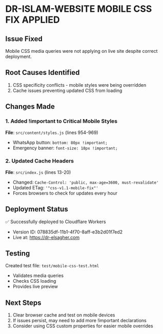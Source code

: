 # DR-ISLAM-WEBSITE MOBILE CSS FIX APPLIED

## Issue Fixed
Mobile CSS media queries were not applying on live site despite correct deployment.

## Root Causes Identified
1. CSS specificity conflicts - mobile styles were being overridden
2. Cache issues preventing updated CSS from loading

## Changes Made

### 1. Added !important to Critical Mobile Styles
**File**: `src/content/styles.js` (lines 954-969)
- WhatsApp button: `bottom: 80px !important;`
- Emergency banner: `font-size: 18px !important;`

### 2. Updated Cache Headers
**File**: `src/index.js` (lines 13-20)
- Changed: `Cache-Control: 'public, max-age=3600, must-revalidate'`
- Updated ETag: `'"css-v1.1-mobile-fix"'`
- Forces browsers to check for updates every hour

## Deployment Status
✅ Successfully deployed to Cloudflare Workers
- Version ID: 078835df-11b1-4f70-8aff-e3b2d01f7ed2
- Live at: https://dr-elsagher.com

## Testing
Created test file: `test/mobile-css-test.html`
- Validates media queries
- Checks CSS loading
- Provides live preview

## Next Steps
1. Clear browser cache and test on mobile devices
2. If issues persist, may need to add more !important declarations
3. Consider using CSS custom properties for easier mobile overrides